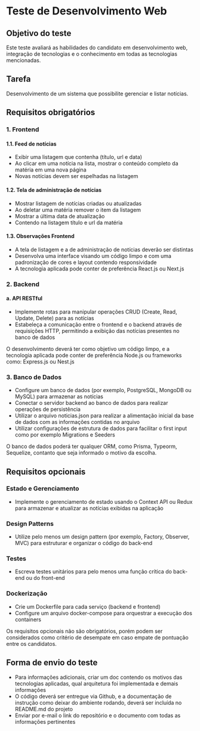 # Teste de Desenvolvimento Web

## Objetivo do teste
Este teste avaliará as habilidades do candidato em desenvolvimento web, integração de tecnologias e o conhecimento em todas as tecnologias mencionadas.

## Tarefa
Desenvolvimento de um sistema que possibilite gerenciar e listar notícias.

## Requisitos obrigatórios

### 1. Frontend
#### 1.1. Feed de notícias
- Exibir uma listagem que contenha (título, url e data)
- Ao clicar em uma notícia na lista, mostrar o conteúdo completo da matéria em uma nova página
- Novas notícias devem ser espelhadas na listagem

#### 1.2. Tela de administração de notícias
- Mostrar listagem de notícias criadas ou atualizadas
- Ao deletar uma matéria remover o item da listagem
- Mostrar a última data de atualização
- Contendo na listagem título e url da matéria

#### 1.3. Observações Frontend
- A tela de listagem e a de administração de notícias deverão ser distintas
- Desenvolva uma interface visando um código limpo e com uma padronização de cores e layout contendo responsividade
- A tecnologia aplicada pode conter de preferência React.js ou Next.js

### 2. Backend
#### a. API RESTful
- Implemente rotas para manipular operações CRUD (Create, Read, Update, Delete) para as notícias
- Estabeleça a comunicação entre o frontend e o backend através de requisições HTTP, permitindo a exibição das notícias presentes no banco de dados

O desenvolvimento deverá ter como objetivo um código limpo, e a tecnologia aplicada pode conter de preferência Node.js ou frameworks como: Express.js ou Nest.js

### 3. Banco de Dados
- Configure um banco de dados (por exemplo, PostgreSQL, MongoDB ou MySQL) para armazenar as notícias
- Conectar o servidor backend ao banco de dados para realizar operações de persistência
- Utilizar o arquivo noticias.json para realizar a alimentação inicial da base de dados com as informações contidas no arquivo
- Utilizar configurações de estrutura de dados para facilitar o first input como por exemplo Migrations e Seeders

O banco de dados poderá ter qualquer ORM, como Prisma, Typeorm, Sequelize, contanto que seja informado o motivo da escolha.

## Requisitos opcionais

### Estado e Gerenciamento
- Implemente o gerenciamento de estado usando o Context API ou Redux para armazenar e atualizar as notícias exibidas na aplicação

### Design Patterns
- Utilize pelo menos um design pattern (por exemplo, Factory, Observer, MVC) para estruturar e organizar o código do back-end

### Testes
- Escreva testes unitários para pelo menos uma função crítica do back-end ou do front-end

### Dockerização
- Crie um Dockerfile para cada serviço (backend e frontend)
- Configure um arquivo docker-compose para orquestrar a execução dos containers

Os requisitos opcionais não são obrigatórios, porém podem ser considerados como critério de desempate em caso empate de pontuação entre os candidatos.

## Forma de envio do teste
- Para informações adicionais, criar um doc contendo os motivos das tecnologias aplicadas, qual arquitetura foi implementada e demais informações
- O código deverá ser entregue via Github, e a documentação de instrução como deixar do ambiente rodando, deverá ser incluída no README.md do projeto
- Enviar por e-mail o link do repositório e o documento com todas as informações pertinentes